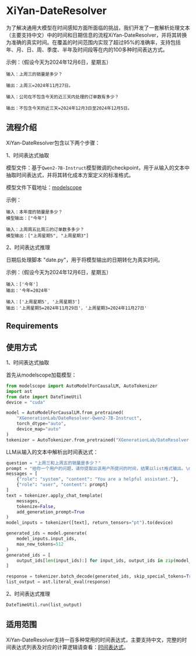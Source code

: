 # XiYan-DateResolver
为了解决通用大模型在时间感知方面所面临的挑战，我们开发了一套解析处理文本（主要支持中文）中的时间和日期信息的流程XiYan-DateResolver，并将其转换为准确的真实时间。在覆盖的时间范围内实现了超过95%的准确率，支持包括年、月、日、周、季度、半年及时间段等在内的100多种时间表达方式。


示例：（假设今天为2024年12月6日，星期五）

```text
输入：上周三的销量是多少？

输出：上周三=2024年11月27日。
```

```text
输入：公司在不包含今天的近三天内处理的订单数有多少？

输出：不包含今天的近三天=2024年12月3日至2024年12月5日。
```

## 流程介绍

XiYan-DateResolver包含以下两个步骤：

1、时间表达式抽取

模型文件：基于`Qwen2-7B-Instruct`模型微调的checkpoint，用于从输入的文本中抽取时间表达式，并将其转化成本方案定义的标准格式。

模型文件下载地址：[modelscope](https://www.modelscope.cn/models/XGenerationLab/DateResolver-Qwen2-7B-Instruct)

示例：

```text
输入：本年度的销量是多少？
模型输出：["今年"]
```

```text
输入：上周周五比周三的订单数多多少？
模型输出：["上周星期5", "上周星期3"]
```


2、时间表达式推理

日期后处理脚本 "date.py"，用于将模型输出的日期转化为真实时间。

示例：（假设今天为2024年12月6日，星期五）

```text
输入：['今年']
输出：'今年=2024年'
```

```text
输入：['上周星期5', '上周星期3']
输出：'上周星期5=2024年11月29日'，'上周星期3=2024年11月27日'
```

## Requirements


## 使用方式
1、时间表达式抽取

首先从modelscope加载模型：
```python
from modelscope import AutoModelForCausalLM, AutoTokenizer
import ast
from date import DateTimeUtil
device = "cuda"

model = AutoModelForCausalLM.from_pretrained(
    "XGenerationLab/DateResolver-Qwen2-7B-Instruct",
    torch_dtype="auto",
    device_map="auto"
)
tokenizer = AutoTokenizer.from_pretrained("XGenerationLab/DateResolver-Qwen2-7B-Instruct")
```

LLM从输入的文本中解析出时间表达式：

```python
question = "上周三和上周五的销量是多少？"
prompt = "给你一个用户的问题，请你提取出该用户所提问的时间，结果以list格式输出。\n\n【用户问题】{question}\n\n\n【回答】\n".format(question=question)
messages = [
    {"role": "system", "content": "You are a helpful assistant."},
    {"role": "user", "content": prompt}
]
text = tokenizer.apply_chat_template(
    messages,
    tokenize=False,
    add_generation_prompt=True
)
model_inputs = tokenizer([text], return_tensors="pt").to(device)

generated_ids = model.generate(
    model_inputs.input_ids,
    max_new_tokens=512
)
generated_ids = [
    output_ids[len(input_ids):] for input_ids, output_ids in zip(model_inputs.input_ids, generated_ids)
]

response = tokenizer.batch_decode(generated_ids, skip_special_tokens=True)[0]
list_output = ast.literal_eval(response)
```

2、时间表达式推理
```python
DateTimeUtil.run(list_output)
```


## 适用范围

XiYan-DateResolver支持一百多种常用的时间表达式，主要支持中文，完整的时间表达式列表及对应的计算逻辑请查看：[时间表达式](https://github.com/XGenerationLab/XiYan-DateResolver/blob/main/%E6%97%B6%E9%97%B4%E8%A1%A8%E8%BE%BE%E5%BC%8F.xlsx)。



